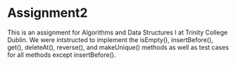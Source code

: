 # Assignment2
 This is an assignment for Algorithms and Data Structures I at Trinity College Dublin. We were intstructed to implement the isEmpty(), insertBefore(), get(), deleteAt(), reverse(), and makeUnique() methods as well as test cases for all methods except insertBefore().
